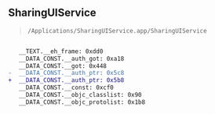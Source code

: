 ## SharingUIService

> `/Applications/SharingUIService.app/SharingUIService`

```diff

   __TEXT.__eh_frame: 0xdd0
   __DATA_CONST.__auth_got: 0xa18
   __DATA_CONST.__got: 0x448
-  __DATA_CONST.__auth_ptr: 0x5c8
+  __DATA_CONST.__auth_ptr: 0x5b8
   __DATA_CONST.__const: 0xcf0
   __DATA_CONST.__objc_classlist: 0x90
   __DATA_CONST.__objc_protolist: 0x1b8

```
